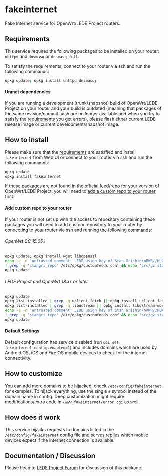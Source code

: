 # fakeinternet
Fake Internet service for OpenWrt/LEDE Project routers.

## Requirements
This service requires the following packages to be installed on your router: ```uhttpd``` and ```dnsmasq``` or ```dnsmasq-full```.

To satisfy the requirements, connect to your router via ssh and run the following commands:
```sh
opkg update; opkg install uhttpd dnsmasq;
```

#### Unmet dependencies
If you are running a development (trunk/snapshot) build of OpenWrt/LEDE Project on your router and your build is outdated (meaning that packages of the same revision/commit hash are no longer available and when you try to satisfy the [requirements](#requirements) you get errors), please flash either current LEDE release image or current development/snapshot image.

## How to install
Please make sure that the [requirements](#requirements) are satisfied and install ```fakeinternet``` from Web UI or connect to your router via ssh and run the following commands:
```sh
opkg update
opkg install fakeinternet
```
If these packages are not found in the official feed/repo for your version of OpenWrt/LEDE Project, you will need to [add a custom repo to your router](#add-custom-repo-to-your-router) first.

#### Add custom repo to your router
If your router is not set up with the access to repository containing these packages you will need to add custom repository to your router by connecting to your router via ssh and running the following commands:

###### OpenWrt CC 15.05.1
```sh
opkg update; opkg install wget libopenssl
echo -e -n 'untrusted comment: LEDE usign key of Stan Grishin\nRWR//HUXxMwMVnx7fESOKO7x8XoW4/dRidJPjt91hAAU2L59mYvHy0Fa\n' > /tmp/stangri-repo.pub && opkg-key add /tmp/stangri-repo.pub
! grep -q 'stangri_repo' /etc/opkg/customfeeds.conf && echo 'src/gz stangri_repo https://raw.githubusercontent.com/stangri/openwrt-repo/master' >> /etc/opkg/customfeeds.conf
opkg update
```

###### LEDE Project and OpenWrt 18.xx or later
```sh
opkg update
opkg list-installed | grep -q uclient-fetch || opkg install uclient-fetch
opkg list-installed | grep -q libustream || opkg install libustream-mbedtls
echo -e -n 'untrusted comment: LEDE usign key of Stan Grishin\nRWR//HUXxMwMVnx7fESOKO7x8XoW4/dRidJPjt91hAAU2L59mYvHy0Fa\n' > /tmp/stangri-repo.pub && opkg-key add /tmp/stangri-repo.pub
! grep -q 'stangri_repo' /etc/opkg/customfeeds.conf && echo 'src/gz stangri_repo https://raw.githubusercontent.com/stangri/openwrt-repo/master' >> /etc/opkg/customfeeds.conf
opkg update
```

#### Default Settings
Default configuration has service disabled (run ```uci set fakeinternet.config.enabled=1```) and includes domains which are used by Android OS, iOS and Fire OS mobile devices to check for the internet connectivity.


## How to customize
You can add more domains to be hijacked, check ```/etc/config/fakeinternet``` for examples. To hijack everything, use the single ```#``` symbol instead of the domain name in config. Deep customization might require modifications/extra code in ```/www_fakeinternet/error.cgi``` as well.

## How does it work
This service hijacks requests to domains listed in the ```/etc/config/fakeinternet``` config file and serves replies which mobile devices expect if the internet connection is available.

## Documentation / Discussion
Please head to [LEDE Project Forum](https://forum.lede-project.org/t/fakeinternet-service-package/924/) for discussion of this package.
